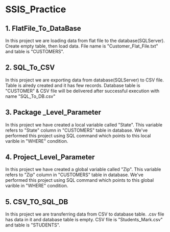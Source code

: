 # SSIS_Practice
## 1. FlatFile_To_DataBase
In this project we are loading data from flat file to the database(SQLServer).
Create empty table, then load data. File name is "Customer_Flat_File.txt" and table is "CUSTOMERS".

## 2. SQL_To_CSV
In this project we are exporting data from database(SQLServer) to CSV file.
Table is alredy created and it has few records.
Database table is "CUSTOMER" & CSV file will be delivered after successful execution with name "SQL_To_DB.csv"

## 3. Package _Level_Parameter
In this project we have created a local variable called "State".
This variable refers to "State" column in "CUSTOMERS" table in database.
We've performed this project using SQL command which points to this local varible in "WHERE" condition.

## 4. Project_Level_Parameter
In this project we have created a global variable called "Zip".
This variable refers to "Zip" column in "CUSTOMERS" table in database.
We've performed this project using SQL command which points to this global varible in "WHERE" condition.

## 5. CSV_TO_SQL_DB
In this project we are transferring data from CSV to database table.
.csv file has data in it and database table is empty.
CSV file is "Students_Mark.csv" and table is "STUDENTS".